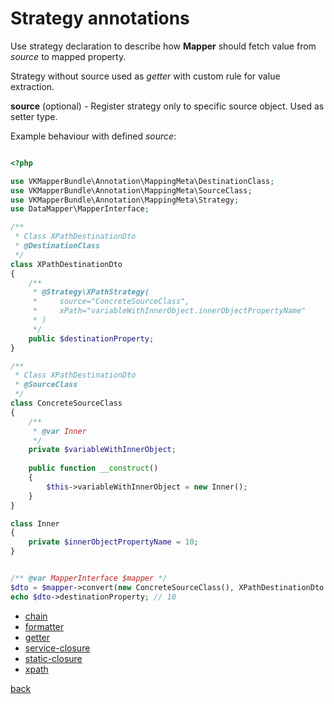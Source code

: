 # Strategy annotations 

Use strategy declaration to describe how **Mapper** should fetch value from *source* to mapped property.

Strategy without source used as *getter* with custom rule for value extraction.

**source** (optional) - Register strategy only to specific source object. Used as setter type.

Example behaviour with defined *source*:
```php

<?php

use VKMapperBundle\Annotation\MappingMeta\DestinationClass;
use VKMapperBundle\Annotation\MappingMeta\SourceClass;
use VKMapperBundle\Annotation\MappingMeta\Strategy;
use DataMapper\MapperInterface;

/**
 * Class XPathDestinationDto
 * @DestinationClass
 */
class XPathDestinationDto
{
    /**
     * @Strategy\XPathStrategy(
     *     source="ConcreteSourceClass",
     *     xPath="variableWithInnerObject.innerObjectPropertyName"
     * )
     */
    public $destinationProperty;
}

/**
 * Class XPathDestinationDto
 * @SourceClass
 */
class ConcreteSourceClass
{
    /**
     * @var Inner
     */
    private $variableWithInnerObject;
    
    public function __construct()
    {
        $this->variableWithInnerObject = new Inner();
    }
}

class Inner
{
    private $innerObjectPropertyName = 10;
}


/** @var MapperInterface $mapper */
$dto = $mapper->convert(new ConcreteSourceClass(), XPathDestinationDto::class);
echo $dto->destinationProperty; // 10

```

- [chain](examples/chain.md)
- [formatter](examples/formatter.md)
- [getter](examples/getter.md)
- [service-closure](examples/service-closure.md)
- [static-closure](examples/static-closure.md)
- [xpath](examples/xpath.md)

[back](..)
